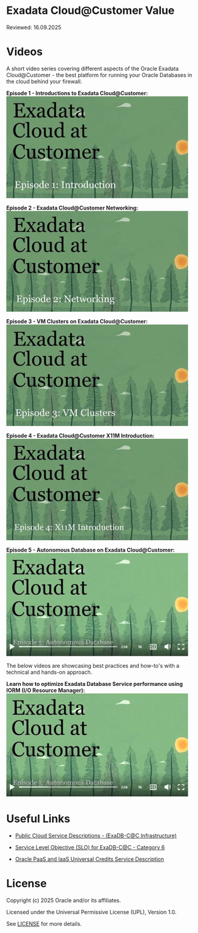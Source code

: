 # Exadata Cloud@Customer Value

Reviewed: 16.09.2025

# Videos
A short video series covering different aspects of the Oracle Exadata Cloud@Customer - the best platform for running your Oracle Databases in the cloud behind your firewall.

**Episode 1 - Introductions to Exadata Cloud@Customer:**
[![Episode 1 - Introduction](images/Ep1_TN.jpg "Episode 1 - Introduction")](https://lnkd.in/gb9pHt8Z)

**Episode 2 - Exadata Cloud@Customer Networking:**
[![Episode 2 - Networking](images/Ep2_TN.jpg "Episode 2 - Networking")](https://lnkd.in/e2YcMUn5)

**Episode 3 - VM Clusters on Exadata Cloud@Customer:**
[![Episode 3 - VM Clusters](images/Ep3_TN.jpg "Episode 3 - VM Clusters")](https://lnkd.in/gdTmDbFw)

**Episode 4 - Exadata Cloud@Customer X11M Introduction:**
[![Episode 4 - X11M](images/Ep4_TN.jpg "Episode 4 - X11M")](https://lnkd.in/e7C96jBx)

**Episode 5 - Autonomous Database on Exadata Cloud@Customer:**
[![Episode 5 - X11M](images/Ep5_TN.jpg "Episode 5 - Autonomous Database")](https://lnkd.in/eQkZzKvk)

The below videos are showcasing best practices and how-to's with a technical and hands-on approach.

**Learn how to optimize Exadata Database Service performance using IORM (I/O Resource Manager):** 
[![IORM](images/Ep5_TN.jpg "Exadata Database Service Resource Management – IORM")](https://youtu.be/vXkWR6Uc0vM)

# Useful Links

- [Public Cloud Service Descriptions - (ExaDB-C@C Infrastructure)](https://www.oracle.com/assets/paas-iaas-public-cloud-2140609.pdf)

- [Service Level Objective (SLO) for ExaDB-C@C - Category 6](https://docs.oracle.com/en-us/iaas/Content/General/Reference/servicelevelobjectives.htm)

- [Oracle PaaS and IaaS Universal Credits Service Description](https://www.oracle.com/oce/dc/assets/CONT66B9F94D4751422F8C46B87B9FECB5B1/native/oracle-paas-and-iaas-universal-credits-service-descriptions.pdf)

# License

Copyright (c) 2025 Oracle and/or its affiliates.

Licensed under the Universal Permissive License (UPL), Version 1.0.

See [LICENSE](https://github.com/oracle-devrel/technology-engineering/blob/main/LICENSE) for more details.
